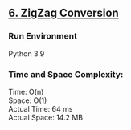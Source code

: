 ## [6. ZigZag Conversion](https://leetcode.com/problems/zigzag-conversion/)

### Run Environment
Python 3.9

### Time and Space Complexity:
Time: O(n)  
Space: O(1)  
Actual Time: 64 ms  
Actual Space: 14.2 MB
